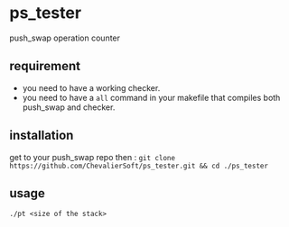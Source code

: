 # ps\_tester
push\_swap operation counter

## requirement
- you need to have a working checker.
- you need to have a `all` command in your makefile that compiles both push\_swap and checker.

## installation
get to your push\_swap repo then :
``git clone https://github.com/ChevalierSoft/ps_tester.git && cd ./ps_tester``

## usage
``./pt <size of the stack>``
